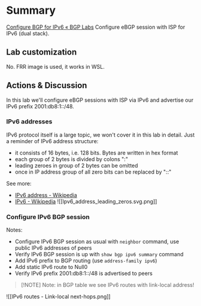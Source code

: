 # Summary
[Configure BGP for IPv6 « BGP Labs](https://bgplabs.net/basic/4-ipv6/) 
Configure eBGP session with ISP for IPv6 (dual stack).
## Lab customization
No. FRR image is used, it works in WSL.
## Actions & Discussion
In this lab we'll configure eBGP sessions with ISP via IPv6 and advertise our IPv6 prefix 2001:db8:1::/48.

### IPv6 addresses
IPv6 protocol itself is a large topic, we won't cover it in this lab in detail. Just a reminder of IPv6 address structure:
- it consists of 16 bytes, i.e. 128 bits. Bytes are written in hex format
- each group of 2 bytes is divided by colons ":"
- leading zeroes in group of 2 bytes can be omitted
- once in IP address group of all zero bits can be replaced by "::"

See more:
- [IPv6 address - Wikipedia](https://en.wikipedia.org/wiki/IPv6_address)
- [IPv6 - Wikipedia](https://en.wikipedia.org/wiki/IPv6)
![[Ipv6_address_leading_zeros.svg.png]]
### Configure IPv6 BGP session
Notes:
- Configure IPv6 BGP session as usual with `neighbor` command, use public IPv6 addresses of peers
- Verify IPv6 BGP session is up with `show bgp ipv6 summary` command
- Add IPv6 prefix to BGP routing (use `address-family ipv6`)
- Add static IPv6 route to Null0 
- Verify IPv6 prefix 2001:db8:1::/48 is advertised to peers

> [!NOTE] Note: in BGP table we see IPv6 routes with link-local address!

![[IPv6 routes - Link-local next-hops.png]]